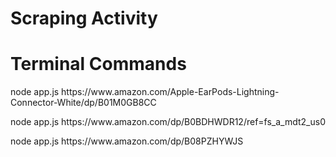 # Scraping Activity

# Terminal Commands
<p>node app.js https://www.amazon.com/Apple-EarPods-Lightning-Connector-White/dp/B01M0GB8CC</p>
<p>node app.js https://www.amazon.com/dp/B0BDHWDR12/ref=fs_a_mdt2_us0</p>
<p>node app.js https://www.amazon.com/dp/B08PZHYWJS</p>
